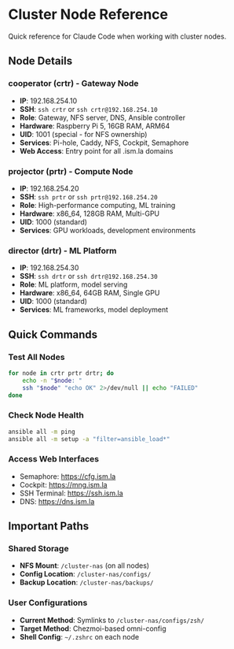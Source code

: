 # Cluster Node Reference

Quick reference for Claude Code when working with cluster nodes.

## Node Details

### cooperator (crtr) - Gateway Node
- **IP**: 192.168.254.10
- **SSH**: `ssh crtr` or `ssh crtr@192.168.254.10`
- **Role**: Gateway, NFS server, DNS, Ansible controller
- **Hardware**: Raspberry Pi 5, 16GB RAM, ARM64
- **UID**: 1001 (special - for NFS ownership)
- **Services**: Pi-hole, Caddy, NFS, Cockpit, Semaphore
- **Web Access**: Entry point for all .ism.la domains

### projector (prtr) - Compute Node
- **IP**: 192.168.254.20
- **SSH**: `ssh prtr` or `ssh prtr@192.168.254.20`
- **Role**: High-performance computing, ML training
- **Hardware**: x86_64, 128GB RAM, Multi-GPU
- **UID**: 1000 (standard)
- **Services**: GPU workloads, development environments

### director (drtr) - ML Platform
- **IP**: 192.168.254.30
- **SSH**: `ssh drtr` or `ssh drtr@192.168.254.30`
- **Role**: ML platform, model serving
- **Hardware**: x86_64, 64GB RAM, Single GPU
- **UID**: 1000 (standard)
- **Services**: ML frameworks, model deployment

## Quick Commands

### Test All Nodes
```bash
for node in crtr prtr drtr; do
    echo -n "$node: "
    ssh "$node" "echo OK" 2>/dev/null || echo "FAILED"
done
```

### Check Node Health
```bash
ansible all -m ping
ansible all -m setup -a "filter=ansible_load*"
```

### Access Web Interfaces
- Semaphore: https://cfg.ism.la
- Cockpit: https://mng.ism.la
- SSH Terminal: https://ssh.ism.la
- DNS: https://dns.ism.la

## Important Paths

### Shared Storage
- **NFS Mount**: `/cluster-nas` (on all nodes)
- **Config Location**: `/cluster-nas/configs/`
- **Backup Location**: `/cluster-nas/backups/`

### User Configurations
- **Current Method**: Symlinks to `/cluster-nas/configs/zsh/`
- **Target Method**: Chezmoi-based omni-config
- **Shell Config**: `~/.zshrc` on each node